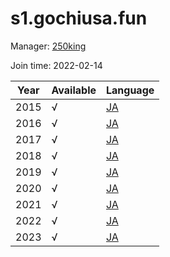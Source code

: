 # s1.gochiusa.fun

Manager: [250king](https://github.com/250king)

Join time: 2022-02-14

| Year | Available | Language                               |
|------|-----------|----------------------------------------|
| 2015 | √         | [JA](https://s1.gochiusa.fun/af/2015/) |
| 2016 | √         | [JA](https://s1.gochiusa.fun/af/2016/) |
| 2017 | √         | [JA](https://s1.gochiusa.fun/af/2017/) |
| 2018 | √         | [JA](https://s1.gochiusa.fun/af/2018/) |
| 2019 | √         | [JA](https://s1.gochiusa.fun/af/2019/) |
| 2020 | √         | [JA](https://s1.gochiusa.fun/af/2020/) |
| 2021 | √         | [JA](https://s1.gochiusa.fun/af/2021/) |
| 2022 | √         | [JA](https://s1.gochiusa.fun/af/2022/) |
| 2023 | √         | [JA](https://s1.gochiusa.fun/af/2023/) |
